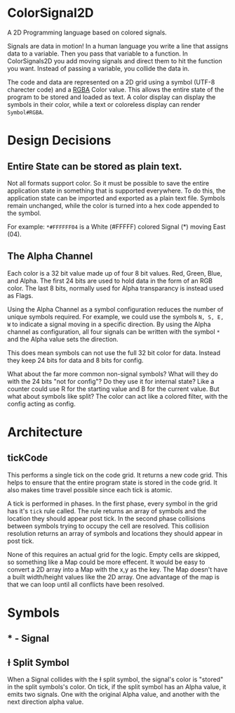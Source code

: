 # ColorSignal2D
A 2D Programming language based on colored signals.

Signals are data in motion! In a human language you write a line that assigns data to a variable. Then you pass that variable to a function. In ColorSignals2D you add moving signals and direct them to hit the function you want. Instead of passing a variable, you collide the data in.


The code and data are represented on a 2D grid using a symbol (UTF-8 charecter code) and a [RGBA](https://en.wikipedia.org/wiki/RGBA_color_model) Color value. This allows the entire state of the program to be stored and loaded as text. A color display can display the symbols in their color, while a text or coloreless display can render `Symbol#RGBA`.




# Design Decisions

## Entire State can be stored as plain text.

Not all formats support color. So it must be possible to save the entire application state in something that is supported everywhere. To do this, the application state can be imported and exported as a plain text file. Symbols remain unchanged, while the color is turned into a hex code appended to the symbol.

For example: `*#FFFFFF04` is a White (#FFFFF) colored Signal (*) moving East (04).


## The Alpha Channel

Each color is a 32 bit value made up of four 8 bit values. Red, Green, Blue, and Alpha. The first 24 bits are used to hold data in the form of an RGB color. The last 8 bits, normally used for Alpha transparancy is instead used as Flags.

Using the Alpha Channel as a symbol configuration reduces the number of unique symbols required. For example, we could use the symbols `N, S, E, W` to indicate a signal moving in a specific direction. By using the Alpha channel as configuration, all four signals can be written with the symbol `*` and the Alpha value sets the direction.

This does mean symbols can not use the full 32 bit color for data. Instead they keep 24 bits for data and 8 bits for config.

What about the far more common non-signal symbols? What will they do with the 24 bits "not for config"? Do they use it for internal state? Like a counter could use R for the starting value and B for the current value. But what about symbols like split? The color can act like a colored filter, with the config acting as config.


# Architecture

## tickCode

This performs a single tick on the code grid. It returns a new code grid. This helps to ensure that the entire program state is stored in the code grid. It also makes time travel possible since each tick is atomic.

A tick is performed in phases. In the first phase, every symbol in the grid has it's `tick` rule called. The rule returns an array of symbols and the location they should appear post tick. In the second phase collisions between symbols trying to occupy the cell are resolved. This collision resolution returns an array of symbols and locations they should appear in post tick.

None of this requires an actual grid for the logic. Empty cells are skipped, so something like a Map could be more effecent. It would be easy to convert a 2D array into a Map with the x,y as the key. The Map doesn't have a built width/height values like the 2D array. One advantage of the map is that we can loop until all conflicts have been resolved.




# Symbols

## * - Signal

## Ɨ Split Symbol

When a Signal collides with the Ɨ split symbol, the signal's color is "stored" in the split symbols's color. On tick, if the split symbol has an Alpha value, it emits two signals. One with the original Alpha value, and another with the next direction alpha value.





